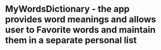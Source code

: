 # MyWordsDictionary - the app provides word meanings and allows user to Favorite words and maintain them in a separate personal list
